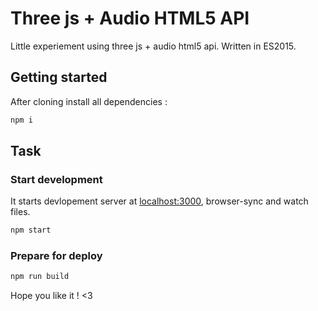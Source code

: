 Three js + Audio HTML5 API
==================

Little experiement using three js + audio html5 api.
Written in ES2015.


## Getting started
After cloning install all dependencies :
```bash
npm i
```

## Task
### Start development
It starts devlopement server at [localhost:3000](http://localhost:3000), browser-sync and watch files.
```bash
npm start
```
### Prepare for deploy
```bash
npm run build
```

Hope you like it ! <3